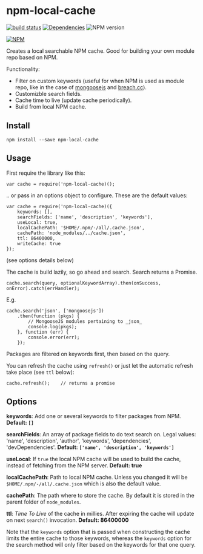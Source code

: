 # npm-local-cache

[![build status](http://img.shields.io/travis/mblarsen/npm-local-cache.svg)](http://travis-ci.org/mblarsen/npm-local-cache) [![Dependencies](http://img.shields.io/david/mblarsen/npm-local-cache.svg
)](https://david-dm.org/mblarsen/npm-local-cache) ![NPM version](http://img.shields.io/npm/v/npm-local-cache.svg)

[![NPM](https://nodei.co/npm/npm-local-cache.png?downloads=true)](https://nodei.co/npm/npm-local-cache/)

Creates a local searchable NPM cache. Good for building your own module repo based on NPM.

Functionality:

* Filter on custom keywords (useful for when NPM is used as module repo, like in the case of [mongoosejs](http://mongoosejs.com) and [breach.cc](http://breach.cc)).
* Customizble search fields.
* Cache time to live (update cache periodically).
* Build from local NPM cache.

## Install

    npm install --save npm-local-cache
    
## Usage

First require the library like this:

    var cache = require('npm-local-cache)();
    
.. or pass in an options object to configure. These are the default values:

    var cache = require('npm-local-cache)({
        keywords: [],
        searchFields: ['name', 'description', 'keywords'],
        useLocal: true,
        localCachePath: '$HOME/.npm/-/all/.cache.json',
        cachePath: 'node_modules/../cache.json',
        ttl: 86400000,
        writeCache: true
    });

(see options details below)

The cache is build lazily, so go ahead and search. Search returns a Promise.

    cache.search(query, optionalKeywordArray).then(onSuccess, onError).catch(errHandler);
    
E.g.

    cache.search('json', ['mongoosejs'])
        .then(function (pkgs) {
            // MongooseJS modules pertaining to _json_
            console.log(pkgs);
        }, function (err) {
            console.error(err);
        });
        
Packages are filtered on keywords first, then based on the query.

You can refresh the cache using `refresh()` or just let the automatic refresh take place (see `ttl` below):

    cache.refresh();    // returns a promise
    
## Options

__keywords__: Add one or several keywords to filter packages from NPM. __Default: `[]`__

__searchFields__: An array of package fields to do text search on. Legal values: 'name', 'description', 'author', 'keywords', 'dependencies', 'devDependencies'. __Default: `['name', 'description', 'keywords']`__

__useLocal__: If `true` the local NPM cache will be used to build the cache, instead of fetching from the NPM server. __Default: true__

__localCachePath__: Path to local NPM cache. Unless you changed it will be `$HOME/.npm/-/all/.cache.json` which is also the default value.

__cachePath__: The path where to store the cache. By default it is stored in the parent folder of `node_modules`.

__ttl__: _Time To Live_ of the cache in millies. After expiring the cache will update on next `search()` invocation. __Default: 86400000__

Note that the `keywords` option that is passed when constructing the cache limits the entire cache to those keywords, whereas the `keywords` option for the search method will only filter based on the keywords for that one query.